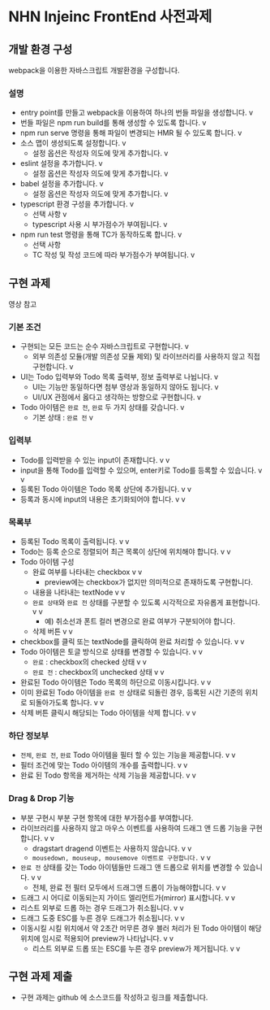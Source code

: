 # NHN Injeinc FrontEnd 사전과제

## 개발 환경 구성

webpack을 이용한 자바스크립트 개발환경을 구성합니다.

### 설명

- entry point를 만들고 webpack을 이용하여 하나의 번들 파일을 생성합니다. v
- 번들 파일은 npm run build를 통해 생성할 수 있도록 합니다. v
- npm run serve 명령을 통해 파일이 변경되는 HMR 될 수 있도록 합니다. v
- 소스 맵이 생성되도록 설정합니다. v
  - 설정 옵션은 작성자 의도에 맞게 추가합니다. v
- eslint 설정을 추가합니다. v
  - 설정 옵션은 작성자 의도에 맞게 추가합니다. v
- babel 설정을 추가합니다. v
  - 설정 옵션은 작성자 의도에 맞게 추가합니다. v
- typescript 환경 구성을 추가합니다. v
  - 선택 사항 v
  - typescript 사용 시 부가점수가 부여됩니다. v
- npm run test 명령을 통해 TC가 동작하도록 합니다. v
  - 선택 사항
  - TC 작성 및 작성 코드에 따라 부가점수가 부여됩니다. v

## 구현 과제

영상 참고

### 기본 조건

- 구현되는 모든 코드는 순수 자바스크립트로 구현합니다. v
  - 외부 의존성 모듈(개발 의존성 모듈 제외) 및 라이브러리를 사용하지 않고 직접 구현합니다. v
- UI는 Todo 입력부와 Todo 목록 출력부, 정보 출력부로 나뉩니다. v
  - UI는 기능만 동일하다면 첨부 영상과 동일하지 않아도 됩니다. v
  - UI/UX 관점에서 옳다고 생각하는 방향으로 구현합니다. v
- Todo 아이템은 `완료 전`, `완료` 두 가지 상태를 갖습니다. v
  - 기본 상태 : `완료 전` v

### 입력부

- Todo를 입력받을 수 있는 input이 존재합니다. v v
- input을 통해 Todo를 입력할 수 있으며, enter키로 Todo를 등록할 수 있습니다. v v
- 등록된 Todo 아이템은 Todo 목록 상단에 추가됩니다. v v
- 등록과 동시에 input의 내용은 초기화되어야 합니다. v v

### 목록부

- 등록된 Todo 목록이 출력됩니다. v v
- Todo는 등록 순으로 정렬되어 최근 목록이 상단에 위치해야 합니다. v v
- Todo 아이템 구성
  - 완료 여부를 나타내는 checkbox v v
    - preview에는 checkbox가 없지만 의미적으로 존재하도록 구현합니다.
  - 내용을 나타내는 textNode v v
  - `완료 상태`와 `완료 전` 상태를 구분할 수 있도록 시각적으로 자유롭게 표현합니다. v v
    - 예) 취소선과 폰트 컬러 변경으로 완료 여부가 구분되어야 합니다.
  - 삭제 버튼 v v
- checkbox를 클릭 또는 textNode를 클릭하여 완료 처리할 수 있습니다. v v
- Todo 아이템은 토글 방식으로 상태를 변경할 수 있습니다. v v
  - `완료` : checkbox의 checked 상태 v v
  - `완료 전` : checkbox의 unchecked 상태 v v
- 완료된 Todo 아이템은 Todo 목록의 하단으로 이동시킵니다. v v
- 이미 완료된 Todo 아이템을 `완료 전` 상태로 되돌린 경우, 등록된 시간 기준의 위치로 되돌아가도록 합니다. v v
- 삭제 버튼 클릭시 해당되는 Todo 아이템을 삭제 합니다. v v

### 하단 정보부

- `전체`, `완료 전`, `완료` Todo 아이템을 필터 할 수 있는 기능을 제공합니다. v v
- 필터 조건에 맞는 Todo 아이템의 개수를 출력합니다. v v
- 완료 된 Todo 항목을 제거하는 삭제 기능을 제공합니다. v v

### Drag & Drop 기능

- 부분 구현시 부분 구현 항목에 대한 부가점수를 부여합니다.
- 라이브러리를 사용하지 않고 마우스 이벤트를 사용하여 드래그 앤 드롭 기능을 구현합니다. v v
  - dragstart dragend 이벤트는 사용하지 않습니다. v v
  - `mousedown, mouseup, mousemove 이벤트로 구현합니다.` v v
- `완료 전` 상태를 갖는 Todo 아이템들만 드래그 앤 드롭으로 위치를 변경할 수 있습니다. v v
  - 전체, 완료 전 필터 모두에서 드래그앤 드롭이 가능해야합니다. v v
- 드래그 시 어디로 이동되는지 가이드 엘리먼트가(mirror) 표시합니다. v v
- 리스트 외부로 드롭 하는 경우 드래그가 취소됩니다. v v
- 드래그 도중 ESC를 누른 경우 드래그가 취소됩니다. v v
- 이동시킬 시킬 위치에서 약 2초간 머무른 경우 블러 처리가 된 Todo 아이템이 해당 위치에 임시로 적용되어 preview가 나타납니다. v v
  - 리스트 외부로 드롭 또는 ESC를 누른 경우 preview가 제거됩니다. v v

## 구현 과제 제출

- 구현 과제는 github 에 소스코드를 작성하고 링크를 제출합니다.
